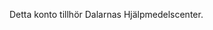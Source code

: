 Detta konto tillhör Dalarnas Hjälpmedelscenter.

<!---
hjalpmedelscenter/hjalpmedelscenter is a ✨ special ✨ repository because its `README.md` (this file) appears on your GitHub profile.
You can click the Preview link to take a look at your changes.
--->
